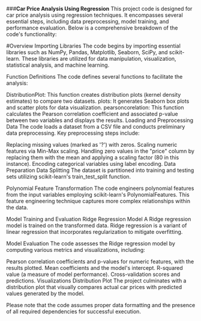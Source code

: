 ###**Car Price Analysis Using Regression**
This project code is designed for car price analysis using regression techniques. It encompasses several essential steps, including data preprocessing, model training, and performance evaluation. Below is a comprehensive breakdown of the code's functionality:

#Overview
Importing Libraries
The code begins by importing essential libraries such as NumPy, Pandas, Matplotlib, Seaborn, SciPy, and scikit-learn. These libraries are utilized for data manipulation, visualization, statistical analysis, and machine learning.

Function Definitions
The code defines several functions to facilitate the analysis:

DistributionPlot: This function creates distribution plots (kernel density estimates) to compare two datasets.
plots: It generates Seaborn box plots and scatter plots for data visualization.
pearsoncorelation: This function calculates the Pearson correlation coefficient and associated p-value between two variables and displays the results.
Loading and Preprocessing Data
The code loads a dataset from a CSV file and conducts preliminary data preprocessing. Key preprocessing steps include:

Replacing missing values (marked as '?') with zeros.
Scaling numeric features via Min-Max scaling.
Handling zero values in the "price" column by replacing them with the mean and applying a scaling factor (80 in this instance).
Encoding categorical variables using label encoding.
Data Preparation
Data Splitting
The dataset is partitioned into training and testing sets utilizing scikit-learn's train_test_split function.

Polynomial Feature Transformation
The code engineers polynomial features from the input variables employing scikit-learn's PolynomialFeatures. This feature engineering technique captures more complex relationships within the data.

Model Training and Evaluation
Ridge Regression Model
A Ridge regression model is trained on the transformed data. Ridge regression is a variant of linear regression that incorporates regularization to mitigate overfitting.

Model Evaluation
The code assesses the Ridge regression model by computing various metrics and visualizations, including:

Pearson correlation coefficients and p-values for numeric features, with the results plotted.
Mean coefficients and the model's intercept.
R-squared value (a measure of model performance).
Cross-validation scores and predictions.
Visualizations
Distribution Plot
The project culminates with a distribution plot that visually compares actual car prices with predicted values generated by the model.

Please note that the code assumes proper data formatting and the presence of all required dependencies for successful execution.
